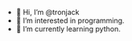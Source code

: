 - 👋 Hi, I’m @tronjack
- 👀 I’m interested in programming.
- 🌱 I’m currently learning python.


<!---
tronjack/tronjack is a ✨ special ✨ repository because its `README.md` (this file) appears on your GitHub profile.
You can click the Preview link to take a look at your changes.
--->
